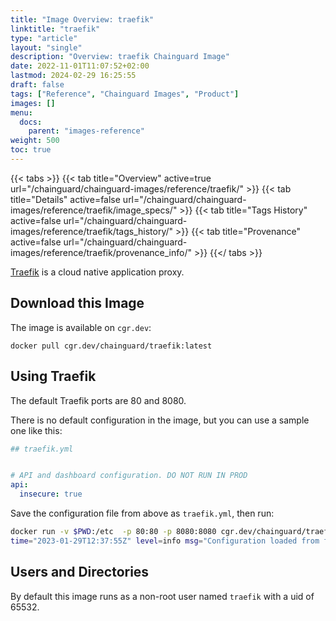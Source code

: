 ```yaml
---
title: "Image Overview: traefik"
linktitle: "traefik"
type: "article"
layout: "single"
description: "Overview: traefik Chainguard Image"
date: 2022-11-01T11:07:52+02:00
lastmod: 2024-02-29 16:25:55
draft: false
tags: ["Reference", "Chainguard Images", "Product"]
images: []
menu: 
  docs: 
    parent: "images-reference"
weight: 500
toc: true
---
```


{{< tabs >}}
{{< tab title="Overview" active=true url="/chainguard/chainguard-images/reference/traefik/" >}}
{{< tab title="Details" active=false url="/chainguard/chainguard-images/reference/traefik/image_specs/" >}}
{{< tab title="Tags History" active=false url="/chainguard/chainguard-images/reference/traefik/tags_history/" >}}
{{< tab title="Provenance" active=false url="/chainguard/chainguard-images/reference/traefik/provenance_info/" >}}
{{</ tabs >}}



<!--overview:start-->
[Traefik](https://github.com/traefik/traefik) is a cloud native application proxy.
<!--overview:end-->

<!--getting:start-->
## Download this Image
The image is available on `cgr.dev`:

```
docker pull cgr.dev/chainguard/traefik:latest
```
<!--getting:end-->

<!--body:start-->
## Using Traefik

The default Traefik ports are 80 and 8080.

There is no default configuration in the image, but you can use a sample one like this:

```yaml
## traefik.yml


# API and dashboard configuration. DO NOT RUN IN PROD
api:
  insecure: true
```

Save the configuration file from above as `traefik.yml`, then run:

```sh
docker run -v $PWD:/etc  -p 80:80 -p 8080:8080 cgr.dev/chainguard/traefik  --configFile=/etc/traefik.yml
time="2023-01-29T12:37:55Z" level=info msg="Configuration loaded from file: /etc/traefik.yml"
```

## Users and Directories

By default this image runs as a non-root user named `traefik` with a uid of 65532.
<!--body:end-->


